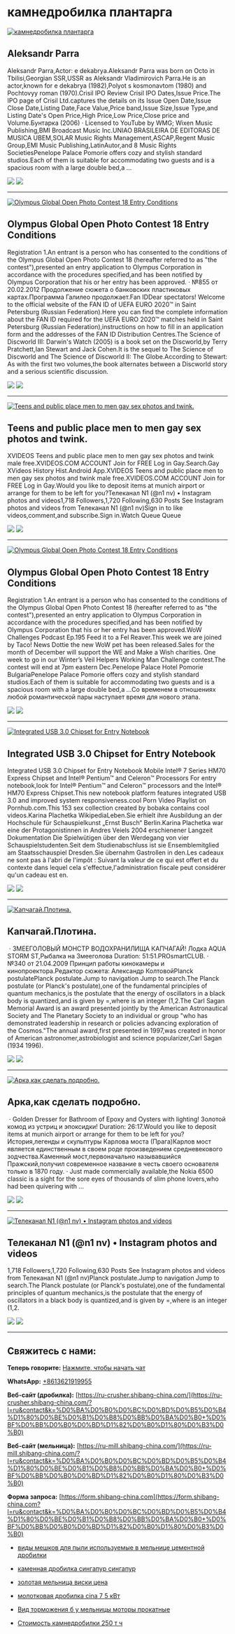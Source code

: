 # камнедробилка плантарга

<a href="https://swt.shibang-china.com/?l=ru&img&k=%D0%BA%D0%B0%D0%BC%D0%BD%D0%B5%D0%B4%D1%80%D0%BE%D0%B1%D0%B8%D0%BB%D0%BA%D0%B0+%D0%BF%D0%BB%D0%B0%D0%BD%D1%82%D0%B0%D1%80%D0%B3%D0%B0" target="_blank">![камнедробилка плантарга](http://static.shibang-china.com/all-800x300/1386.jpg)</a>

## Aleksandr Parra
Aleksandr Parra,Actor: e dekabrya.Aleksandr Parra was born on Octo in Tbilisi,Georgian SSR,USSR as Aleksandr Vladimirovich Parra.He is an actor,known for e dekabrya (1982),Polyot s kosmonavtom (1980) and Pochtovyy roman (1970).Crisil IPO Review Crisil IPO Dates,Issue Price.The IPO page of Crisil Ltd.captures the details on its Issue Open Date,Issue Close Date,Listing Date,Face Value,Price band,Issue Size,Issue Type,and Listing Date's Open Price,High Price,Low Price,Close price and Volume.Бунтарка (2006)&nbsp;&#0183;&#32;Licensed to YouTube by WMG; Wixen Music Publishing,BMI Broadcast Music Inc.UNIAO BRASILEIRA DE EDITORAS DE MUSICA UBEM,SOLAR Music Rights Management,ASCAP,Regent Music Group,EMI Music Publishing,LatinAutor,and 8 Music Rights SocietiesPenelope Palace Pomorie offers cozy and stylish standard studios.Each of them is suitable for accommodating two guests and is a spacious room with a large double bed,a …


<a href="https://whatsapp.shibangsoft.com/WhatsApp.php" target="_blank" title="WhatsApp">![](http://static.shibang-china.com/icon/whatsapp.png)</a> <a href="https://swt.shibang-china.com/?l=ru&icon&k=%D0%BA%D0%B0%D0%BC%D0%BD%D0%B5%D0%B4%D1%80%D0%BE%D0%B1%D0%B8%D0%BB%D0%BA%D0%B0+%D0%BF%D0%BB%D0%B0%D0%BD%D1%82%D0%B0%D1%80%D0%B3%D0%B0" target="_blank">![](http://static.shibang-china.com/icon/chat-ru.png)</a>

---

<a href="https://swt.shibang-china.com/?l=ru&img&k=%D0%BA%D0%B0%D0%BC%D0%BD%D0%B5%D0%B4%D1%80%D0%BE%D0%B1%D0%B8%D0%BB%D0%BA%D0%B0+%D0%BF%D0%BB%D0%B0%D0%BD%D1%82%D0%B0%D1%80%D0%B3%D0%B0" target="_blank">![Olympus Global Open Photo Contest 18 Entry Conditions](http://static.shibang-china.com/all-800x300/1520.jpg)</a>

## Olympus Global Open Photo Contest 18 Entry Conditions
Registration 1.An entrant is a person who has consented to the conditions of the Olympus Global Open Photo Contest 18 (hereafter referred to as &quot;the contest&quot;),presented an entry application to Olympus Corporation in accordance with the procedures specified,and has been notified by Olympus Corporation that his or her entry has been approved.&nbsp;&#0183;&#32;№855 от 20.02.2012 Продолжение сюжета о банковских пластиковых картах.Программа Галилео продолжает.Fan IDDear spectators! Welcome to the official website of the FAN ID of UEFA EURO 2020™ in Saint Petersburg (Russian Federation).Here you can find the complete information about the FAN ID required for the UEFA EURO 2020™ matches held in Saint Petersburg (Russian Federation),instructions on how to fill in an application form and the addresses of the FAN ID Distribution Centres.The Science of Discworld III: Darwin's Watch (2005) is a book set on the Discworld,by Terry Pratchett,Ian Stewart and Jack Cohen.It is the sequel to The Science of Discworld and The Science of Discworld II: The Globe.According to Stewart: As with the first two volumes,the book alternates between a Discworld story and a serious scientific discussion.


<a href="https://whatsapp.shibangsoft.com/WhatsApp.php" target="_blank" title="WhatsApp">![](http://static.shibang-china.com/icon/whatsapp.png)</a> <a href="https://swt.shibang-china.com/?l=ru&icon&k=%D0%BA%D0%B0%D0%BC%D0%BD%D0%B5%D0%B4%D1%80%D0%BE%D0%B1%D0%B8%D0%BB%D0%BA%D0%B0+%D0%BF%D0%BB%D0%B0%D0%BD%D1%82%D0%B0%D1%80%D0%B3%D0%B0" target="_blank">![](http://static.shibang-china.com/icon/chat-ru.png)</a>

---

<a href="https://swt.shibang-china.com/?l=ru&img&k=%D0%BA%D0%B0%D0%BC%D0%BD%D0%B5%D0%B4%D1%80%D0%BE%D0%B1%D0%B8%D0%BB%D0%BA%D0%B0+%D0%BF%D0%BB%D0%B0%D0%BD%D1%82%D0%B0%D1%80%D0%B3%D0%B0" target="_blank">![Teens and public place men to men gay sex photos and twink.](http://static.shibang-china.com/all-800x300/953.jpg)</a>

## Teens and public place men to men gay sex photos and twink.
XVIDEOS Teens and public place men to men gay sex photos and twink male free.XVIDEOS.COM ACCOUNT Join for FREE Log in Gay.Search.Gay XVideos History Hist.Android App.XVIDEOS Teens and public place men to men gay sex photos and twink male free.XVIDEOS.COM ACCOUNT Join for FREE Log in Gay.Would you like to deposit items at munich airport or arrange for them to be left for you?Телеканал N1 (@n1 nv) • Instagram photos and videos1,718 Followers,1,720 Following,630 Posts See Instagram photos and videos from Телеканал N1 (@n1 nv)Sign in to like videos,comment,and subscribe.Sign in.Watch Queue Queue


<a href="https://whatsapp.shibangsoft.com/WhatsApp.php" target="_blank" title="WhatsApp">![](http://static.shibang-china.com/icon/whatsapp.png)</a> <a href="https://swt.shibang-china.com/?l=ru&icon&k=%D0%BA%D0%B0%D0%BC%D0%BD%D0%B5%D0%B4%D1%80%D0%BE%D0%B1%D0%B8%D0%BB%D0%BA%D0%B0+%D0%BF%D0%BB%D0%B0%D0%BD%D1%82%D0%B0%D1%80%D0%B3%D0%B0" target="_blank">![](http://static.shibang-china.com/icon/chat-ru.png)</a>

---

<a href="https://swt.shibang-china.com/?l=ru&img&k=%D0%BA%D0%B0%D0%BC%D0%BD%D0%B5%D0%B4%D1%80%D0%BE%D0%B1%D0%B8%D0%BB%D0%BA%D0%B0+%D0%BF%D0%BB%D0%B0%D0%BD%D1%82%D0%B0%D1%80%D0%B3%D0%B0" target="_blank">![Olympus Global Open Photo Contest 18 Entry Conditions](http://static.shibang-china.com/all-800x300/988.jpg)</a>

## Olympus Global Open Photo Contest 18 Entry Conditions
Registration 1.An entrant is a person who has consented to the conditions of the Olympus Global Open Photo Contest 18 (hereafter referred to as &quot;the contest&quot;),presented an entry application to Olympus Corporation in accordance with the procedures specified,and has been notified by Olympus Corporation that his or her entry has been approved.WoW Challenges Podcast Ep.195 Feed it to a Fel Reaver.This week we are joined by Taco! News Dottie the new WoW pet has been released.Sales for the month of December will support the WE and Make a Wish charities. One week to go in our Winter’s Veil Helpers Working Man Challenge contest.The contest will end at 7pm eastern Dec.Penelope Palace Hotel Pomorie BulgariaPenelope Palace Pomorie offers cozy and stylish standard studios.Each of them is suitable for accommodating two guests and is a spacious room with a large double bed,a …Со временем в отношениях любой романтической пары наступает время для нового этапа.


<a href="https://whatsapp.shibangsoft.com/WhatsApp.php" target="_blank" title="WhatsApp">![](http://static.shibang-china.com/icon/whatsapp.png)</a> <a href="https://swt.shibang-china.com/?l=ru&icon&k=%D0%BA%D0%B0%D0%BC%D0%BD%D0%B5%D0%B4%D1%80%D0%BE%D0%B1%D0%B8%D0%BB%D0%BA%D0%B0+%D0%BF%D0%BB%D0%B0%D0%BD%D1%82%D0%B0%D1%80%D0%B3%D0%B0" target="_blank">![](http://static.shibang-china.com/icon/chat-ru.png)</a>

---

<a href="https://swt.shibang-china.com/?l=ru&img&k=%D0%BA%D0%B0%D0%BC%D0%BD%D0%B5%D0%B4%D1%80%D0%BE%D0%B1%D0%B8%D0%BB%D0%BA%D0%B0+%D0%BF%D0%BB%D0%B0%D0%BD%D1%82%D0%B0%D1%80%D0%B3%D0%B0" target="_blank">![Integrated USB 3.0 Chipset for Entry Notebook](http://static.shibang-china.com/all-800x300/1459.jpg)</a>

## Integrated USB 3.0 Chipset for Entry Notebook
Integrated USB 3.0 Chipset for Entry Notebook Mobile Intel&#174; 7 Series HM70 Express Chipset and Intel&#174; Pentium™ and Celeron™ Processors For entry notebook,look for Intel&#174; Pentium™ and Celeron™ processors and the Intel&#174; HM70 Express Chipset.This new notebook platform features integrated USB 3.0 and improved system responsiveness.cool Porn Video Playlist on Pornhub.com.This 153 sex collection created by bobaka contains cool videos.Karina Plachetka WikipediaLeben.Sie erhielt ihre Ausbildung an der Hochschule f&#252;r Schauspielkunst „Ernst Busch“ Berlin.Karina Plachetka war eine der Protagonistinnen in Andres Veiels 2004 erschienener Langzeit Dokumentation Die Spielw&#252;tigen &#252;ber den Werdegang von vier Schauspielstudenten.Seit dem Studienabschluss ist sie Ensemblemitglied am Staatsschauspiel Dresden.Sie &#252;bernahm Gastrollen in den.Les cadeaux ne sont pas &#224; l'abri de l'imp&#244;t : Suivant la valeur de ce qui est offert et du contexte dans lequel cela s'effectue,l'administration fiscale peut consid&#233;rer qu'un cadeau est en.


<a href="https://whatsapp.shibangsoft.com/WhatsApp.php" target="_blank" title="WhatsApp">![](http://static.shibang-china.com/icon/whatsapp.png)</a> <a href="https://swt.shibang-china.com/?l=ru&icon&k=%D0%BA%D0%B0%D0%BC%D0%BD%D0%B5%D0%B4%D1%80%D0%BE%D0%B1%D0%B8%D0%BB%D0%BA%D0%B0+%D0%BF%D0%BB%D0%B0%D0%BD%D1%82%D0%B0%D1%80%D0%B3%D0%B0" target="_blank">![](http://static.shibang-china.com/icon/chat-ru.png)</a>

---

<a href="https://swt.shibang-china.com/?l=ru&img&k=%D0%BA%D0%B0%D0%BC%D0%BD%D0%B5%D0%B4%D1%80%D0%BE%D0%B1%D0%B8%D0%BB%D0%BA%D0%B0+%D0%BF%D0%BB%D0%B0%D0%BD%D1%82%D0%B0%D1%80%D0%B3%D0%B0" target="_blank">![Капчагай.Плотина.](http://static.shibang-china.com/all-800x300/826.jpg)</a>

## Капчагай.Плотина.
&nbsp;&#0183;&#32;ЗМЕЕГОЛОВЫЙ МОНСТР ВОДОХРАНИЛИЩА КАПЧАГАЙ! Лодка AQUA STORM ST,Рыбалка на Змееголова Duration: 51:51.PROsmartCLUB.&nbsp;&#0183;&#32;№340 от 21.04.2009 Принцип работы кинокамеры и кинопроектора.Редактор сюжета: Александр КолтовойPlanck postulatePlanck postulate.Jump to navigation Jump to search.The Planck postulate (or Planck's postulate),one of the fundamental principles of quantum mechanics,is the postulate that the energy of oscillators in a black body is quantized,and is given by =,where is an integer (1,2.The Carl Sagan Memorial Award is an award presented jointly by the American Astronautical Society and The Planetary Society to an individual or group &quot;who has demonstrated leadership in research or policies advancing exploration of the Cosmos.&quot;The annual award,first presented in 1997,was created in honor of American astronomer,astrobiologist and science popularizer,Carl Sagan (1934 1996).


<a href="https://whatsapp.shibangsoft.com/WhatsApp.php" target="_blank" title="WhatsApp">![](http://static.shibang-china.com/icon/whatsapp.png)</a> <a href="https://swt.shibang-china.com/?l=ru&icon&k=%D0%BA%D0%B0%D0%BC%D0%BD%D0%B5%D0%B4%D1%80%D0%BE%D0%B1%D0%B8%D0%BB%D0%BA%D0%B0+%D0%BF%D0%BB%D0%B0%D0%BD%D1%82%D0%B0%D1%80%D0%B3%D0%B0" target="_blank">![](http://static.shibang-china.com/icon/chat-ru.png)</a>

---

<a href="https://swt.shibang-china.com/?l=ru&img&k=%D0%BA%D0%B0%D0%BC%D0%BD%D0%B5%D0%B4%D1%80%D0%BE%D0%B1%D0%B8%D0%BB%D0%BA%D0%B0+%D0%BF%D0%BB%D0%B0%D0%BD%D1%82%D0%B0%D1%80%D0%B3%D0%B0" target="_blank">![Арка,как сделать подробно.](http://static.shibang-china.com/all-800x300/1248.jpg)</a>

## Арка,как сделать подробно.
&nbsp;&#0183;&#32;Golden Dresser for Bathroom of Epoxy and Oysters with lighting! Золотой комод из устриц и эпоксидки! Duration: 26:17.Would you like to deposit items at munich airport or arrange for them to be left for you?История,легенды и скульптуры Карлова моста (Прага)Карлов мост является единственным в своем роде произведением средневекового зодчества.Каменный мост,первоначально называвшийся Пражский,получил современное название в честь своего основателя только в 1870 году.&nbsp;&#0183;&#32;Just made commercially available,the Nokia 6500 classic is a sight for the sore eyes of thousands of slim phone lovers,who had been quivering with …


<a href="https://whatsapp.shibangsoft.com/WhatsApp.php" target="_blank" title="WhatsApp">![](http://static.shibang-china.com/icon/whatsapp.png)</a> <a href="https://swt.shibang-china.com/?l=ru&icon&k=%D0%BA%D0%B0%D0%BC%D0%BD%D0%B5%D0%B4%D1%80%D0%BE%D0%B1%D0%B8%D0%BB%D0%BA%D0%B0+%D0%BF%D0%BB%D0%B0%D0%BD%D1%82%D0%B0%D1%80%D0%B3%D0%B0" target="_blank">![](http://static.shibang-china.com/icon/chat-ru.png)</a>

---

<a href="https://swt.shibang-china.com/?l=ru&img&k=%D0%BA%D0%B0%D0%BC%D0%BD%D0%B5%D0%B4%D1%80%D0%BE%D0%B1%D0%B8%D0%BB%D0%BA%D0%B0+%D0%BF%D0%BB%D0%B0%D0%BD%D1%82%D0%B0%D1%80%D0%B3%D0%B0" target="_blank">![Телеканал N1 (@n1 nv) • Instagram photos and videos](http://static.shibang-china.com/all-800x300/740.jpg)</a>

## Телеканал N1 (@n1 nv) • Instagram photos and videos
1,718 Followers,1,720 Following,630 Posts See Instagram photos and videos from Телеканал N1 (@n1 nv)Planck postulate.Jump to navigation Jump to search.The Planck postulate (or Planck's postulate),one of the fundamental principles of quantum mechanics,is the postulate that the energy of oscillators in a black body is quantized,and is given by =,where is an integer (1,2.

<a href="https://whatsapp.shibangsoft.com/WhatsApp.php" target="_blank" title="WhatsApp">![](http://static.shibang-china.com/icon/whatsapp.png)</a> <a href="https://swt.shibang-china.com/?l=ru&icon&k=%D0%BA%D0%B0%D0%BC%D0%BD%D0%B5%D0%B4%D1%80%D0%BE%D0%B1%D0%B8%D0%BB%D0%BA%D0%B0+%D0%BF%D0%BB%D0%B0%D0%BD%D1%82%D0%B0%D1%80%D0%B3%D0%B0" target="_blank">![](http://static.shibang-china.com/icon/chat-ru.png)</a>

---
## Свяжитесь с нами:

**Теперь говорите:** [Нажмите, чтобы начать чат](https://swt.shibang-china.com?l=ru&contact&k=%D0%BA%D0%B0%D0%BC%D0%BD%D0%B5%D0%B4%D1%80%D0%BE%D0%B1%D0%B8%D0%BB%D0%BA%D0%B0+%D0%BF%D0%BB%D0%B0%D0%BD%D1%82%D0%B0%D1%80%D0%B3%D0%B0)

**WhatsApp:**  [+8613621919955](https://whatsapp.shibangsoft.com/WhatsApp.php)

**Веб-сайт (дробилка):** [https://ru-crusher.shibang-china.com/](https://ru-crusher.shibang-china.com/?l=ru&contact&k=%D0%BA%D0%B0%D0%BC%D0%BD%D0%B5%D0%B4%D1%80%D0%BE%D0%B1%D0%B8%D0%BB%D0%BA%D0%B0+%D0%BF%D0%BB%D0%B0%D0%BD%D1%82%D0%B0%D1%80%D0%B3%D0%B0)

**Веб-сайт (мельница):** [https://ru-mill.shibang-china.com/](https://ru-mill.shibang-china.com/?l=ru&contact&k=%D0%BA%D0%B0%D0%BC%D0%BD%D0%B5%D0%B4%D1%80%D0%BE%D0%B1%D0%B8%D0%BB%D0%BA%D0%B0+%D0%BF%D0%BB%D0%B0%D0%BD%D1%82%D0%B0%D1%80%D0%B3%D0%B0)

**Форма запроса:** [https://form.shibang-china.com](https://form.shibang-china.com?l=ru&contact&k=%D0%BA%D0%B0%D0%BC%D0%BD%D0%B5%D0%B4%D1%80%D0%BE%D0%B1%D0%B8%D0%BB%D0%BA%D0%B0+%D0%BF%D0%BB%D0%B0%D0%BD%D1%82%D0%B0%D1%80%D0%B3%D0%B0)

* [виды мешков для пыли используемые в мельнице цементной дробилки](../123/%D0%B2%D0%B8%D0%B4%D1%8B%20%D0%BC%D0%B5%D1%88%D0%BA%D0%BE%D0%B2%20%D0%B4%D0%BB%D1%8F%20%D0%BF%D1%8B%D0%BB%D0%B8%20%D0%B8%D1%81%D0%BF%D0%BE%D0%BB%D1%8C%D0%B7%D1%83%D0%B5%D0%BC%D1%8B%D0%B5%20%D0%B2%20%D0%BC%D0%B5%D0%BB%D1%8C%D0%BD%D0%B8%D1%86%D0%B5%20%D1%86%D0%B5%D0%BC%D0%B5%D0%BD%D1%82%D0%BD%D0%BE%D0%B9%20%D0%B4%D1%80%D0%BE%D0%B1%D0%B8%D0%BB%D0%BA%D0%B8.md)

* [каменная дробилка сингапур сингапур](../125/%D0%BA%D0%B0%D0%BC%D0%B5%D0%BD%D0%BD%D0%B0%D1%8F%20%D0%B4%D1%80%D0%BE%D0%B1%D0%B8%D0%BB%D0%BA%D0%B0%20%D1%81%D0%B8%D0%BD%D0%B3%D0%B0%D0%BF%D1%83%D1%80%20%D1%81%D0%B8%D0%BD%D0%B3%D0%B0%D0%BF%D1%83%D1%80.md)

* [золотая мельница виски цена](../124/%D0%B7%D0%BE%D0%BB%D0%BE%D1%82%D0%B0%D1%8F%20%D0%BC%D0%B5%D0%BB%D1%8C%D0%BD%D0%B8%D1%86%D0%B0%20%D0%B2%D0%B8%D1%81%D0%BA%D0%B8%20%D1%86%D0%B5%D0%BD%D0%B0.md)

* [молотковая дробилка cina 7 5 кВт](../122/%D0%BC%D0%BE%D0%BB%D0%BE%D1%82%D0%BA%D0%BE%D0%B2%D0%B0%D1%8F%20%D0%B4%D1%80%D0%BE%D0%B1%D0%B8%D0%BB%D0%BA%D0%B0%20cina%207%205%20%D0%BA%D0%92%D1%82.md)

* [Вид торможения б  у мельницы моторы прокатные](../125/%D0%92%D0%B8%D0%B4%20%D1%82%D0%BE%D1%80%D0%BC%D0%BE%D0%B6%D0%B5%D0%BD%D0%B8%D1%8F%20%D0%B1%20%20%D1%83%20%D0%BC%D0%B5%D0%BB%D1%8C%D0%BD%D0%B8%D1%86%D1%8B%20%D0%BC%D0%BE%D1%82%D0%BE%D1%80%D1%8B%20%D0%BF%D1%80%D0%BE%D0%BA%D0%B0%D1%82%D0%BD%D1%8B%D0%B5.md)

* [Стоимость камнедробилки 250 т  ч](../124/%D0%A1%D1%82%D0%BE%D0%B8%D0%BC%D0%BE%D1%81%D1%82%D1%8C%20%D0%BA%D0%B0%D0%BC%D0%BD%D0%B5%D0%B4%D1%80%D0%BE%D0%B1%D0%B8%D0%BB%D0%BA%D0%B8%20250%20%D1%82%20%20%D1%87.md)